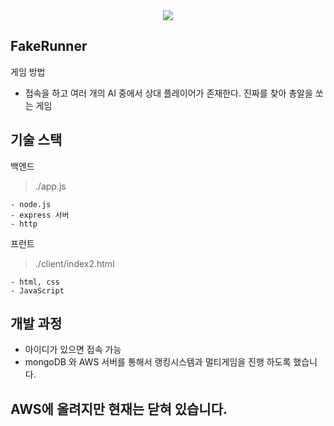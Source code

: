 <center><img src="https://user-images.githubusercontent.com/24587071/64923221-cfdeb200-d812-11e9-96c6-29a6e7aa59d5.png"></center>

## FakeRunner
게임 방법
- 접속을 하고 여러 개의 AI 중에서 상대 플레이어가 존재한다. 진짜를 찾아 총알을 쏘는 게임

## 기술 스택

백엔드
> ./app.js

```
- node.js
- express 서버 
- http 
```
프런트
> ./client/index2.html 
```
- html, css
- JavaScript
```



## 개발 과정

- 아이디가 있으면 접속 가능
- mongoDB 와 AWS 서버를 통해서 랭킹시스템과 멀티게임을 진행 하도록 했습니다.

## AWS에 올려지만 현재는 닫혀 있습니다.
